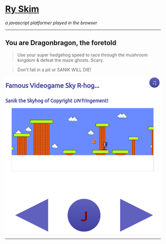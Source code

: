 # [Ry Skim](https://yeti-detective.github.io/ry_skim/)
*a javascript platformer played in the browser*
***
## You are Dragonbragon, the foretold
> Use your super hedgehog speed to race through the mushroom kingdom & defeat the maze ghosts. Scary.

> Don't fall in a pit or SANIK WILL DIE!

![MuShRoOm KiNgDoM](./screenshots/screen_shot.png)
***
###
